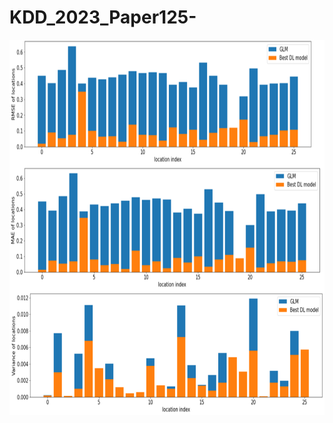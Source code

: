 # KDD_2023_Paper125-

<div align=center><img width="800" height="200" src="RMSE_per_domain.png" alt="examples" align=center></div>
<div align=center><img width="800" height="200" src="MAE_per_domain.png" alt="examples" align=center></div>
<div align=center><img width="800" height="200" src="variance_per_domain.png" alt="examples" align=center></div>
